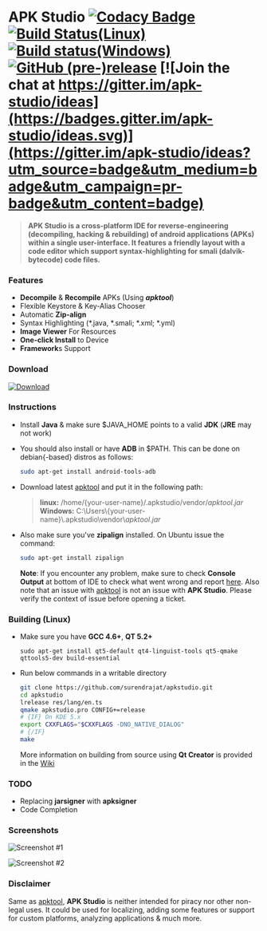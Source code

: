 # APK Studio [![Codacy Badge](https://api.codacy.com/project/badge/Grade/9709de5012824c36b54fda9c2c6390bf)](https://app.codacy.com/app/Surendrajat/apkstudio?utm_source=github.com&utm_medium=referral&utm_content=Surendrajat/apkstudio&utm_campaign=badger) [![Build Status(Linux)](https://travis-ci.org/Surendrajat/apkstudio.svg)](https://travis-ci.org/Surendrajat/apkstudio) [![Build status(Windows)](https://ci.appveyor.com/api/projects/status/mnr254lm0mlshmfb?svg=true)](https://ci.appveyor.com/project/Surendrajat/apkstudio) [![GitHub (pre-)release](https://img.shields.io/github/release/surendrajat/apkstudio/all.svg)](https://github.com/Surendrajat/apkstudio/releases/tag/v4.0) [![Join the chat at https://gitter.im/apk-studio/ideas](https://badges.gitter.im/apk-studio/ideas.svg)](https://gitter.im/apk-studio/ideas?utm_source=badge&utm_medium=badge&utm_campaign=pr-badge&utm_content=badge)
>**APK Studio is a cross-platform IDE for reverse-engineering (decompiling, hacking & rebuilding) of android applications (APKs) within a single user-interface. It features a friendly layout with a code editor which support syntax-highlighting for smali (dalvik-bytecode) code files.**

### Features
- **Decompile** & **Recompile** APKs (Using ***apktool***)
- Flexible Keystore & Key-Alias Chooser
- Automatic **Zip-align**
- Syntax Highlighting (*.java, *.smali; *.xml; *.yml)
- **Image Viewer** For Resources
- **One-click Install** to Device
- **Framework**s Support

### Download
[![Download](https://img.shields.io/badge/Download-v4.0-brightgreen.svg?longCache=true&style=for-the-badge)](https://github.com/Surendrajat/apkstudio/releases)

### Instructions
- Install **Java** & make sure $JAVA_HOME points to a valid **JDK** (**JRE** may not work)
- You should also install or have **ADB** in $PATH. This can be done on debian{-based} distros as follows:
	```bash
	sudo apt-get install android-tools-adb
	```
- Download latest [apktool](https://bitbucket.org/iBotPeaches/apktool/downloads/) and put it in the following path:
	>**linux:** /home/{your-user-name}/.apkstudio/vendor/*apktool.jar*  
	>**Windows:** C:\Users\\{your-user-name}\\.apkstudio\vendor\\*apktool.jar*
- Also make sure you've **zipalign** installed. On Ubuntu issue the command:
	```bash
	sudo apt-get install zipalign
	```

	**Note**: If you encounter any problem, make sure to check **Console Output** at bottom of IDE to check what went wrong and report [here](https://github.com/vaibhavpandeyvpz/apkstudio/issues). Also note that an issue with [apktool](http://ibotpeaches.github.io/Apktool/) is not an issue with **APK Studio**. Please verify the context of issue before opening a ticket.

### Building (Linux)
- Make sure you have **GCC 4.6+**, **QT 5.2+**
	```shell
	sudo apt-get install qt5-default qt4-linguist-tools qt5-qmake qttools5-dev build-essential
	```
- Run below commands in a writable directory
	```bash
	git clone https://github.com/surendrajat/apkstudio.git
	cd apkstudio
	lrelease res/lang/en.ts
	qmake apkstudio.pro CONFIG+=release
	# {IF} On KDE 5.x
	export CXXFLAGS="$CXXFLAGS -DNO_NATIVE_DIALOG"
	# {/IF}
	make
	```
	 More information on building from source using **Qt Creator** is provided in the [Wiki](https://github.com/surendrajat/apkstudio/wiki)

### TODO
- Replacing **jarsigner** with **apksigner**
- Code Completion

### Screenshots
![Screenshot #1](https://raw.githubusercontent.com/surendrajat/apkstudio/master/external/screenshots/apkstudio000.png "Screenshot #1")

![Screenshot #2](https://raw.githubusercontent.com/surendrajat/apkstudio/master/external/screenshots/apkstudio002.png "Screenshot #2")
### Disclaimer
Same as [apktool](http://ibotpeaches.github.io/Apktool/), **APK Studio** is neither intended for piracy nor other non-legal uses. It could be used for localizing, adding some features or support for custom platforms, analyzing applications &amp; much more.